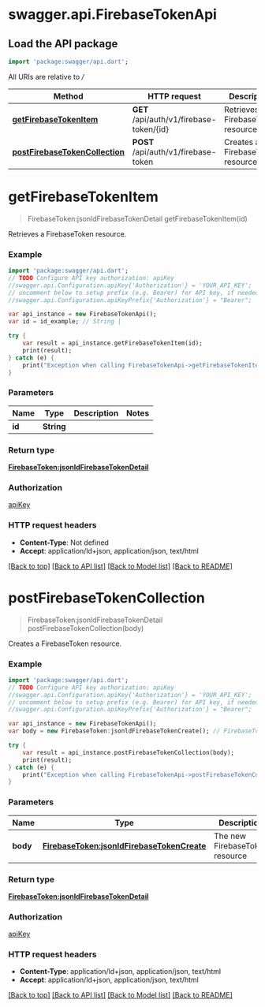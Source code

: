 # swagger.api.FirebaseTokenApi

## Load the API package
```dart
import 'package:swagger/api.dart';
```

All URIs are relative to */*

Method | HTTP request | Description
------------- | ------------- | -------------
[**getFirebaseTokenItem**](FirebaseTokenApi.md#getFirebaseTokenItem) | **GET** /api/auth/v1/firebase-token/{id} | Retrieves a FirebaseToken resource.
[**postFirebaseTokenCollection**](FirebaseTokenApi.md#postFirebaseTokenCollection) | **POST** /api/auth/v1/firebase-token | Creates a FirebaseToken resource.

# **getFirebaseTokenItem**
> FirebaseToken:jsonldFirebaseTokenDetail getFirebaseTokenItem(id)

Retrieves a FirebaseToken resource.

### Example
```dart
import 'package:swagger/api.dart';
// TODO Configure API key authorization: apiKey
//swagger.api.Configuration.apiKey{'Authorization'} = 'YOUR_API_KEY';
// uncomment below to setup prefix (e.g. Bearer) for API key, if needed
//swagger.api.Configuration.apiKeyPrefix{'Authorization'} = "Bearer";

var api_instance = new FirebaseTokenApi();
var id = id_example; // String | 

try {
    var result = api_instance.getFirebaseTokenItem(id);
    print(result);
} catch (e) {
    print("Exception when calling FirebaseTokenApi->getFirebaseTokenItem: $e\n");
}
```

### Parameters

Name | Type | Description  | Notes
------------- | ------------- | ------------- | -------------
 **id** | **String**|  | 

### Return type

[**FirebaseToken:jsonldFirebaseTokenDetail**](FirebaseToken:jsonldFirebaseTokenDetail.md)

### Authorization

[apiKey](../README.md#apiKey)

### HTTP request headers

 - **Content-Type**: Not defined
 - **Accept**: application/ld+json, application/json, text/html

[[Back to top]](#) [[Back to API list]](../README.md#documentation-for-api-endpoints) [[Back to Model list]](../README.md#documentation-for-models) [[Back to README]](../README.md)

# **postFirebaseTokenCollection**
> FirebaseToken:jsonldFirebaseTokenDetail postFirebaseTokenCollection(body)

Creates a FirebaseToken resource.

### Example
```dart
import 'package:swagger/api.dart';
// TODO Configure API key authorization: apiKey
//swagger.api.Configuration.apiKey{'Authorization'} = 'YOUR_API_KEY';
// uncomment below to setup prefix (e.g. Bearer) for API key, if needed
//swagger.api.Configuration.apiKeyPrefix{'Authorization'} = "Bearer";

var api_instance = new FirebaseTokenApi();
var body = new FirebaseToken:jsonldFirebaseTokenCreate(); // FirebaseToken:jsonldFirebaseTokenCreate | The new FirebaseToken resource

try {
    var result = api_instance.postFirebaseTokenCollection(body);
    print(result);
} catch (e) {
    print("Exception when calling FirebaseTokenApi->postFirebaseTokenCollection: $e\n");
}
```

### Parameters

Name | Type | Description  | Notes
------------- | ------------- | ------------- | -------------
 **body** | [**FirebaseToken:jsonldFirebaseTokenCreate**](FirebaseToken:jsonldFirebaseTokenCreate.md)| The new FirebaseToken resource | [optional] 

### Return type

[**FirebaseToken:jsonldFirebaseTokenDetail**](FirebaseToken:jsonldFirebaseTokenDetail.md)

### Authorization

[apiKey](../README.md#apiKey)

### HTTP request headers

 - **Content-Type**: application/ld+json, application/json, text/html
 - **Accept**: application/ld+json, application/json, text/html

[[Back to top]](#) [[Back to API list]](../README.md#documentation-for-api-endpoints) [[Back to Model list]](../README.md#documentation-for-models) [[Back to README]](../README.md)

